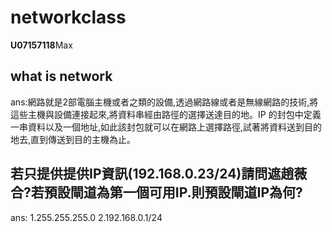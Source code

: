 # networkclass
**U07157118**Max
## what is network

ans:網路就是2部電腦主機或者之類的設備,透過網路線或者是無線網路的技術,將這些主機與設備連接起來,將資料串經由路徑的選擇送達目的地。IP 的封包中定義一串資料以及一個地址,如此該封包就可以在網路上選擇路徑,試著將資料送到目的地去,直到傳送到目的主機為止。

## 若只提供提供IP資訊(192.168.0.23/24)請問遮趙薇合?若預設閘道為第一個可用IP.則預設閘道IP為何?

ans: 1.255.255.255.0
     2.192.168.0.1/24